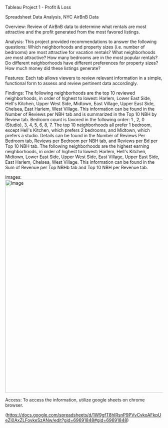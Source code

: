 
Tableau Project 1 - Profit & Loss

Spreadsheet Data Analysis, NYC AirBnB Data


Overview: 
Review of AirBnB data to determine what rentals are most attractive and the profit generated from the most favored listings. 


Analysis:
This project provided recommendations to answer the following questions:
Which neighborhoods and property sizes (i.e. number of bedrooms) are most attractive for vacation rentals?
What neighborhoods are most attractive?
How many bedrooms are in the most popular rentals? 
Do different neighborhoods have different preferences for property sizes?
How much money did these listings generate?


Features: 
Each tab allows viewers to review relevant information in a simple, functional form to assess and review pertinent data accordingly. 


 Findings: 
The following neighborhoods are the top 10 reviewed neighborhoods, in order of highest to lowest: Harlem, Lower East Side, Hell's Kitchen, Upper West Side, Midtown, East Village, Upper East Side, Chelsea, East Harlem, West Village. This information can be found in the Number of Reviews per NBH tab and is summarized in the Top 10 NBH by Review tab.
Bedroom count is favored in the following order: 1 , 2, 0 (Studio), 3, 4, 5, 6, 8, 7.  The top 10 neighborhoods all prefer 1 bedroom, except Hell's Kitchen, which prefers 2 bedrooms, and Midtown, which prefers a studio. Details can be found in the Number of Reviews Per Bedroom tab, Reviews per Bedroom per NBH tab, and Reviews per Bd per Top 10 NBH tab.
The following neighborhoods are the highest earning neighborhoods, in order of highest to lowest: Harlem, Hell's Kitchen, Midtown, Lower East Side, Upper West Side, East Village, Upper East Side, East Harlem, Chelsea, West Village. This information can be found in the Sum of Revenue per Top NBHb tab and Top 10 NBH per Revenue tab.


Images: <img width="681" alt="Image" src="https://github.com/user-attachments/assets/72fe1e99-30e5-4836-bd54-dc6e86c95197" />



Access: 
To access the information, utilize google sheets on chrome browser.

(https://docs.google.com/spreadsheets/d/1W9gfT8hIRsnP9PVvCvkoAFkpUeZi0AxZLFoykeSzANw/edit?gid=69691848#gid=69691848)
